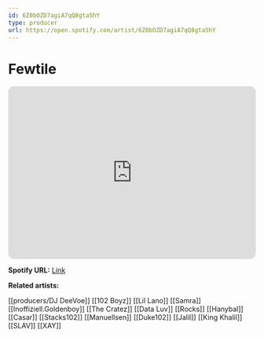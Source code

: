```yaml
---
id: 6Z0bOZD7agiA7qQ8gta5hY
type: producer
url: https://open.spotify.com/artist/6Z0bOZD7agiA7qQ8gta5hY
---
```

# Fewtile

<iframe style="border-radius:12px" src="https://open.spotify.com/embed/artist/6Z0bOZD7agiA7qQ8gta5hY" width="100%" height="352" frameBorder="0" allowfullscreen="" allow="autoplay; clipboard-write; encrypted-media; fullscreen; picture-in-picture" loading="lazy"></iframe>

**Spotify URL:** [Link](https://open.spotify.com/artist/6Z0bOZD7agiA7qQ8gta5hY)

**Related artists:**

[[producers/DJ DeeVoe]]
[[102 Boyz]]
[[Lil Lano]]
[[Samra]]
[[Inoffiziell.Goldenboy]]
[[The Cratez]]
[[Data Luv]]
[[Rocks]]
[[Hanybal]]
[[Casar]]
[[Stacks102]]
[[Manuellsen]]
[[Duke102]]
[[Jalil]]
[[King Khalil]]
[[SLAV]]
[[XAY]]
